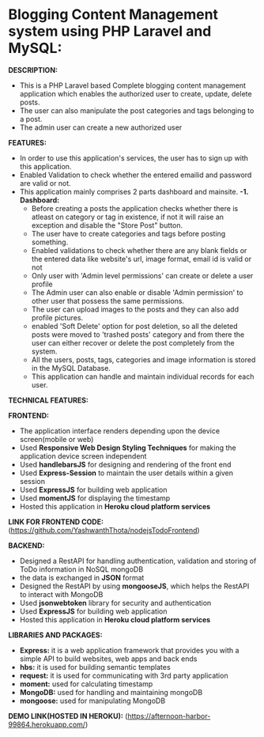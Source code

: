# Blogging Content Management system using PHP Laravel and MySQL:

**DESCRIPTION:** 
  - This is a PHP Laravel based Complete blogging content management application which enables the authorized user to create, update, delete posts.
  - The user can also manipulate the post categories and tags belonging to a post.
  - The admin user can create a new authorized user 
  
**FEATURES:**
  - In order to use this application's services, the user has to sign up with this application.
  - Enabled Validation to check whether the entered emailid and password are valid or not.
  - This application mainly comprises 2 parts dashboard and mainsite.
  **-1. Dashboard:**
      - Before creating a posts the application checks whether there is atleast on category or tag in existence, if not it will raise an  exception and disable the "Store Post"  button.
      - The user have to create categories and tags before posting something.
      - Enabled validations to check whether there are any blank fields or the entered data like website's url, image format, email id is valid or not
      - Only user with 'Admin level permissions' can create or delete a user profile
      - The Admin user can also enable or disable 'Admin permission' to other user that possess the same permissions.
      - The user can upload images to the posts and they can also add profile pictures.
      - enabled 'Soft Delete' option for post deletion, so all the deleted posts were moved to 'trashed posts' category and from there the user can either recover or delete the post completely from the system.  
      - All the users, posts, tags, categories and image information is stored in the MySQL Database.
      - This application can handle and maintain individual records for each user.

**TECHNICAL FEATURES:**

**FRONTEND:**
   - The application interface renders depending upon the device screen(mobile or web)
   - Used **Responsive Web Design Styling Techniques** for making the application device screen independent 
   - Used **handlebarsJS** for designing and rendering of the front end
   - Used **Express-Session** to maintain the user details within a given session
   - Used **ExpressJS** for building web application
   - Used **momentJS** for displaying the timestamp
   - Hosted this application in **Heroku cloud platform services**

**LINK FOR FRONTEND CODE:**(https://github.com/YashwanthThota/nodejsTodoFrontend)

**BACKEND:**
   - Designed a RestAPI for handling authentication, validation and storing of ToDo information in NoSQL mongoDB
   - the data is exchanged in **JSON** format
   - Designed the RestAPI by using **mongooseJS**, which helps the RestAPI to interact with MongoDB
   - Used **jsonwebtoken** library for security and authentication
   - Used **ExpressJS** for building web application
   - Hosted this application in **Heroku cloud platform services**
 
**LIBRARIES AND PACKAGES:**
 - **Express:** it is a web application framework that provides you with a simple API to build websites, web apps and back ends
 - **hbs:** it is used for building semantic templates
 - **request:** it is used for communicating with 3rd party application
 - **moment:** used for calculating timestamp
 - **MongoDB:** used for handling and maintaining mongoDB
 - **mongoose:** used for manipulating MongoDB
 
**DEMO LINK(HOSTED IN HEROKU):**
 (https://afternoon-harbor-99864.herokuapp.com/)
